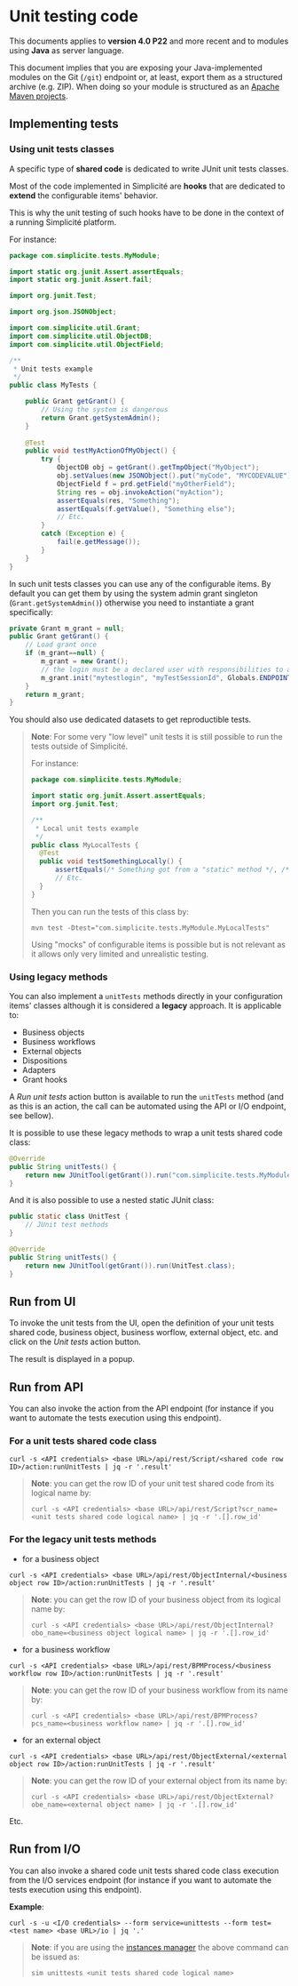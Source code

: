 Unit testing code
=================

This documents applies to **version 4.0 P22** and more recent and to modules using **Java** as server language.

This document implies that you are exposing your Java-implemented modules on the Git (`/git`) endpoint
or, at least, export them as a structured archive (e.g. ZIP).
When doing so your module is structured as an [Apache Maven projects](https://maven.apache.org/).

<h2 id="tests">Implementing tests</h2>

### Using unit tests classes

A specific type of **shared code** is dedicated to write JUnit unit tests classes.

Most of the code implemented in Simplicité are **hooks** that are dedicated to **extend** the configurable items' behavior.

This is why the unit testing of such hooks have to be done in the context of a running Simplicité platform.

For instance:

```java
package com.simplicite.tests.MyModule;

import static org.junit.Assert.assertEquals;
import static org.junit.Assert.fail;

import org.junit.Test;

import org.json.JSONObject;

import com.simplicite.util.Grant;
import com.simplicite.util.ObjectDB;
import com.simplicite.util.ObjectField;

/**
 * Unit tests example
 */
public class MyTests {

	public Grant getGrant() {
		// Using the system is dangerous
		return Grant.getSystemAdmin();
	}
	
	@Test
	public void testMyActionOfMyObject() {
		try {
			ObjectDB obj = getGrant().getTmpObject("MyObject");
			obj.setValues(new JSONObject().put("myCode", "MYCODEVALUE"));
			ObjectField f = prd.getField("myOtherField");
			String res = obj.invokeAction("myAction");
			assertEquals(res, "Something");
			assertEquals(f.getValue(), "Something else");
			// Etc.
		}
		catch (Exception e) {
			fail(e.getMessage());
		}
	}
}
```

In such unit tests classes you can use any of the configurable items. By default you can get them by using the
system admin grant singleton (`Grant.getSystemAdmin()`) otherwise you need to instantiate a grant specifically:

```java
private Grant m_grant = null;
public Grant getGrant() {
	// Load grant once
	if (m_grant==null) {
		m_grant = new Grant();
		// the login must be a declared user with responsibilities to access objects used in the test
		m_grant.init("mytestlogin", "myTestSessionId", Globals.ENDPOINT_UI, true, null, Globals.getInterfaceType(), null, null);
	}
	return m_grant;
}
```

You should also use dedicated datasets to get reproductible tests.

> **Note**: For some very "low level" unit tests it is still possible to run the tests outside of Simplicité.
> 
> For instance:
> 
> ```java
> package com.simplicite.tests.MyModule;
> 
> import static org.junit.Assert.assertEquals;
> import org.junit.Test;
>
> /**
>  * Local unit tests example
>  */
> public class MyLocalTests {
> 	@Test
> 	public void testSomethingLocally() {
> 		assertEquals(/* Something got from a "static" method */, /* Some other thing */));
> 		// Etc.
> 	}
> }
> ```
> 
> Then you can run the tests of this class by:
> 
> ```plaintext
> mvn test -Dtest="com.simplicite.tests.MyModule.MyLocalTests"
> ```
> 
> Using "mocks" of configurable items is possible but is not relevant as it allows only very limited and unrealistic testing.

### Using legacy methods

You can also implement a `unitTests` methods directly in your configuration items' classes although it is considered a **legacy** approach.
It is applicable to:

- Business objects
- Business workflows
- External objects
- Dispositions
- Adapters
- Grant hooks

A _Run unit tests_ action button is available to run the `unitTests` method (and as this is an action, the call can be automated using the API or I/O endpoint, see bellow).

It is possible to use these legacy methods to wrap a unit tests shared code class:

```java
@Override
public String unitTests() {
	return new JUnitTool(getGrant()).run("com.simplicite.tests.MyModule.MyServerTest");
}
```

And it is also possible to use a nested static JUnit class:

```java
public static class UnitTest {
	// JUnit test methods
}

@Override
public String unitTests() {
	return new JUnitTool(getGrant()).run(UnitTest.class);
}
```

<h2 id="ui">Run from UI</h2>

To invoke the unit tests from the UI, open the definition of your unit tests shared code, business object, business worflow, external object, etc.
and click on the _Unit tests_ action button.

The result is displayed in a popup.

<h2 id="api">Run from API</h2>

You can also invoke the action from the API endpoint (for instance if you want to automate the tests execution using this endpoint).

### For a unit tests shared code class

```plaintext
curl -s <API credentials> <base URL>/api/rest/Script/<shared code row ID>/action:runUnitTests | jq -r '.result'
```

> **Note**: you can get the row ID of your unit test shared code from its logical name by:
>
> ```plaintext
> curl -s <API credentials> <base URL>/api/rest/Script?scr_name=<unit tests shared code logical name> | jq -r '.[].row_id'
> ```

### For the legacy unit tests methods

- for a business object

```plaintext
curl -s <API credentials> <base URL>/api/rest/ObjectInternal/<business object row ID>/action:runUnitTests | jq -r '.result'
```

> **Note**: you can get the row ID of your business object from its logical name by:
>
> ```plaintext
> curl -s <API credentials> <base URL>/api/rest/ObjectInternal?obo_name=<business object logical name> | jq -r '.[].row_id'
> ```

- for a business workflow

```plaintext
curl -s <API credentials> <base URL>/api/rest/BPMProcess/<business workflow row ID>/action:runUnitTests | jq -r '.result'
```

> **Note**: you can get the row ID of your business workflow from its name by:
>
> ```plaintext
> curl -s <API credentials> <base URL>/api/rest/BPMProcess?pcs_name=<business workflow name> | jq -r '.[].row_id'
> ```

- for an external object

```plaintext
curl -s <API credentials> <base URL>/api/rest/ObjectExternal/<external object row ID>/action:runUnitTests | jq -r '.result'
```
> **Note**: you can get the row ID of your external object from its name by:
>
> ```plaintext
> curl -s <API credentials> <base URL>/api/rest/ObjectExternal?obe_name=<external object name> | jq -r '.[].row_id'
> ```

Etc.

<h2 id="io">Run from I/O</h2>

You can also invoke a shared code unit tests shared code class execution from the I/O services endpoint (for instance if you want to automate the tests execution using this endpoint).

**Example**:

```plaintext
curl -s -u <I/O credentials> --form service=unittests --form test=<test name> <base URL>/io | jq '.'
```

> **Note**: if you are using the [instances manager](https:/resource/docs/misc/manager) the above command can be issued as:
>
> ```plaintext
> sim unittests <unit tests shared code logical name>
> ```
